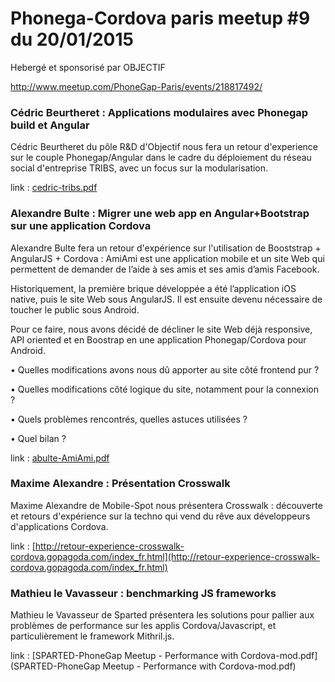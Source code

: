 # Phonega-Cordova paris meetup #9 du 20/01/2015

Hebergé et sponsorisé par OBJECTIF

http://www.meetup.com/PhoneGap-Paris/events/218817492/

### Cédric Beurtheret : Applications modulaires avec Phonegap build et Angular

Cédric Beurtheret du pôle R&D d'Objectif nous fera un retour d'experience sur le couple Phonegap/Angular dans le cadre du déploiement du réseau social d'entreprise TRIBS, avec un focus sur la modularisation.

link : [cedric-tribs.pdf](cedric-tribs.pdf)

### Alexandre Bulte : Migrer une web app en Angular+Bootstrap sur une application Cordova
Alexandre Bulte fera un retour d'expérience sur l'utilisation de Booststrap + AngularJS + Cordova : AmiAmi est une application mobile et un site Web qui permettent de demander de l’aide à ses amis et ses amis d’amis Facebook.

Historiquement, la première brique développée a été l’application iOS native, puis le site Web sous AngularJS. Il est ensuite devenu nécessaire de toucher le public sous Android.

Pour ce faire, nous avons décidé de décliner le site Web déjà responsive, API oriented et en Boostrap en une application Phonegap/Cordova pour Android.

• Quelles modifications avons nous dû apporter au site côté frontend pur ?

• Quelles modifications côté logique du site, notamment pour la connexion ?

• Quels problèmes rencontrés, quelles astuces utilisées ?

• Quel bilan ?

link : [abulte-AmiAmi.pdf](abulte-AmiAmi.pdf)

### Maxime Alexandre : Présentation Crosswalk
Maxime Alexandre de Mobile-Spot nous présentera Crosswalk : découverte et retours d'expérience sur la techno qui vend du rêve aux développeurs d'applications Cordova.

link : [http://retour-experience-crosswalk-cordova.gopagoda.com/index_fr.html](http://retour-experience-crosswalk-cordova.gopagoda.com/index_fr.html)

### Mathieu le Vavasseur : benchmarking JS frameworks
Mathieu le Vavasseur de Sparted présentera les solutions pour pallier aux problèmes de performance sur les applis Cordova/Javascript, et particulièrement le framework Mithril.js.

link : [SPARTED-PhoneGap Meetup - Performance with Cordova-mod.pdf](SPARTED-PhoneGap Meetup - Performance with Cordova-mod.pdf)

